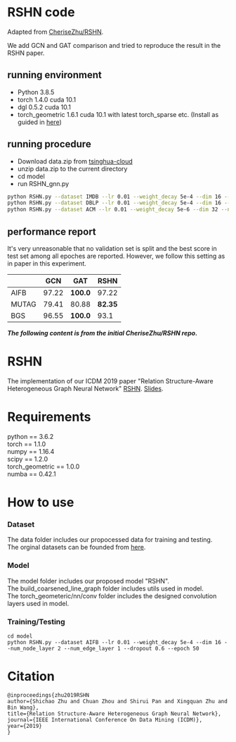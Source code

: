 # RSHN code

Adapted from [CheriseZhu/RSHN](https://github.com/CheriseZhu/RSHN).

We add GCN and GAT comparison and tried to reproduce the result in the RSHN paper.

## running environment

* Python 3.8.5
* torch 1.4.0 cuda 10.1
* dgl 0.5.2 cuda 10.1
* torch_geometric 1.6.1 cuda 10.1 with latest torch_sparse etc. (Install as guided in [here](https://pytorch-geometric.readthedocs.io/en/latest/notes/installation.html))

## running procedure

* Download data.zip from [tsinghua-cloud](https://cloud.tsinghua.edu.cn/d/68cde69f3bdd401ebaa9/files/?p=%2Fdata.zip)
* unzip data.zip to the current directory
* cd model
* run RSHN_gnn.py

```bash
python RSHN.py --dataset IMDB --lr 0.01 --weight_decay 5e-4 --dim 16 --num_node_layer 2 --num_edge_layer 2 --dropout 0.6 --epoch 100
python RSHN.py --dataset DBLP --lr 0.01 --weight_decay 5e-4 --dim 16 --num_node_layer 2 --num_edge_layer 2 --dropout 0.6 --epoch 100
python RSHN.py --dataset ACM --lr 0.01 --weight_decay 5e-6 --dim 32 --num_node_layer 3 --num_edge_layer 3 --dropout 0.6 --epoch 100
```

## performance report

It's very unreasonable that no validation set is split and the best score in test set among all epoches are reported. However, we follow this setting as in paper in this experiment.

|       | GCN   | GAT       | RSHN      |
|-------|-------|-----------|-----------|
| AIFB  | 97.22 | **100.0** | 97.22     |
| MUTAG | 79.41 | 80.88     | **82.35** |
| BGS   | 96.55 | **100.0** | 93.1      |

***The following content is from the initial CheriseZhu/RSHN repo.***

# RSHN
The implementation of our ICDM 2019 paper "Relation Structure-Aware Heterogeneous Graph Neural Network" [RSHN](https://www.researchgate.net/publication/337473241_Relation_Structure-Aware_Heterogeneous_Graph_Neural_Network). [Slides](http://ddl.escience.cn/f/UW3L).

# Requirements
python == 3.6.2<br>
torch == 1.1.0<br>
numpy == 1.16.4<br>
scipy == 1.2.0<br>
torch_geometric == 1.0.0<br>
numba == 0.42.1

# How to use
  ### Dataset
  The data folder includes our propocessed data for training and testing. <br>
  The orginal datasets can be founded from [here](https://s3.us-east-2.amazonaws.com/dgl.ai/dataset).

  ### Model
  The model folder includes our proposed model "RSHN".<br>
  The build_coarsened_line_graph folder includes utils used in model.<br>
  The torch_geometeric/nn/conv folder includes the designed convolution layers used in model. 
  
  ### Training/Testing
  ```
  cd model
  python RSHN.py --dataset AIFB --lr 0.01 --weight_decay 5e-4 --dim 16 --num_node_layer 2 --num_edge_layer 1 --dropout 0.6 --epoch 50
  ```
  
  
# Citation
```
@inproceedings{zhu2019RSHN
author={Shichao Zhu and Chuan Zhou and Shirui Pan and Xingquan Zhu and Bin Wang},
title={Relation Structure-Aware Heterogeneous Graph Neural Network},
journal={IEEE International Conference On Data Mining (ICDM)},
year={2019}
}
```
